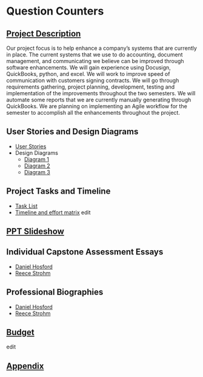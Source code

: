 # Question Counters

## [Project Description](https://github.com/DanielJHosford/Senior-Design/blob/main/Project_Description.md)
Our project focus is to help enhance a company’s systems that are currently in place. The current systems that we use to do accounting, document management, and communicating we believe can be improved through software enhancements. We will gain experience using Docusign, QuickBooks, python, and excel. We will work to improve speed of communication with customers signing contracts. We will go through requirements gathering, project planning, development, testing and implementation of the improvements throughout the two semesters. We will automate some reports that we are currently manually generating through QuickBooks. We are planning on implementing an Agile workflow for the semester to accomplish all the enhancements throughout the project.
## User Stories and Design Diagrams
* [User Stories](https://github.com/DanielJHosford/Senior-Design/blob/main/Homework_Submissions/User_Stories.md)
* Design Diagrams
    * [Diagram 1](https://github.com/DanielJHosford/Senior-Design/blob/main/Homework_Submissions/Design_Diagrams/Use%20Case%201.jpg)
    * [Diagram 2](https://github.com/DanielJHosford/Senior-Design/blob/main/Homework_Submissions/Design_Diagrams/Use%20Case%202.jpg)
    * [Diagram 3](https://github.com/DanielJHosford/Senior-Design/blob/main/Homework_Submissions/Design_Diagrams/Use%20Case%203.jpg)


## Project Tasks and Timeline
* [Task List](https://github.com/DanielJHosford/Senior-Design/blob/main/Homework_Submissions/Task_Lists/Task_List.md)
* [Timeline and effort matrix](https://github.com/DanielJHosford/Senior-Design/blob/main/Homework_Submissions/Milestones%2C%20Timeline%2C%20Matrix.docx)
edit

## [PPT Slideshow](https://mailuc-my.sharepoint.com/:p:/g/personal/strohmrr_mail_uc_edu/EUa9SBcsgpJNpsQ5cM_lk-oB5bowwFbU8M8nnFBMvVdamw?e=sajRmJ)

##  Individual Capstone Assessment Essays
* [Daniel Hosford](https://github.com/DanielJHosford/Senior-Design/blob/main/Homework_Submissions/CapstoneAssessments/DanielHosford.md)
* [Reece Strohm](https://github.com/DanielJHosford/Senior-Design/blob/main/Homework_Submissions/CapstoneAssessments/CapstoneAssessment_Reece.md)

## Professional Biographies
* [Daniel Hosford](https://github.com/DanielJHosford/Senior-Design/blob/main/Daniel_Introduction.md)
* [Reece Strohm](https://github.com/DanielJHosford/Senior-Design/blob/main/Reece_Introduction.md)

## [Budget](https://github.com/VasuBhog/Senior-Project/blob/master/Budget.md)
edit 
## [Appendix](https://github.com/DanielJHosford/Senior-Design/blob/main/Appendix.md)
